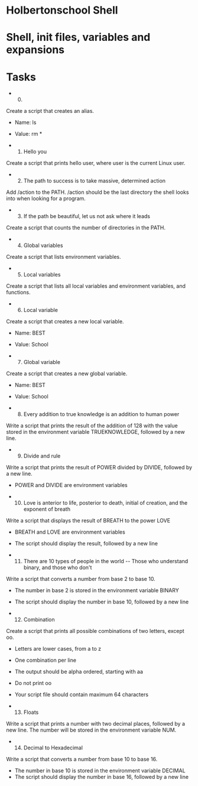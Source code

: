 # Holbertonschool Shell

# Shell, init files, variables and expansions

# Tasks

* 0. <o>

Create a script that creates an alias.

* Name: ls
* Value: rm *

* 1. Hello you

Create a script that prints hello user, where user is the current Linux user.

* 2. The path to success is to take massive, determined action

Add /action to the PATH. /action should be the last directory the shell looks into when looking for a program.

* 3. If the path be beautiful, let us not ask where it leads

Create a script that counts the number of directories in the PATH.

* 4. Global variables

Create a script that lists environment variables.

* 5. Local variables

Create a script that lists all local variables and environment variables, and functions.

* 6. Local variable

Create a script that creates a new local variable.

* Name: BEST
* Value: School

* 7. Global variable

Create a script that creates a new global variable.

* Name: BEST
* Value: School

* 8. Every addition to true knowledge is an addition to human power

Write a script that prints the result of the addition of 128 with the value stored in the environment variable TRUEKNOWLEDGE, followed by a new line.

* 9. Divide and rule

Write a script that prints the result of POWER divided by DIVIDE, followed by a new line.

* POWER and DIVIDE are environment variables

* 10. Love is anterior to life, posterior to death, initial of creation, and the exponent of breath

Write a script that displays the result of BREATH to the power LOVE

* BREATH and LOVE are environment variables
* The script should display the result, followed by a new line

* 11. There are 10 types of people in the world -- Those who understand binary, and those who don't

Write a script that converts a number from base 2 to base 10.

* The number in base 2 is stored in the environment variable BINARY
* The script should display the number in base 10, followed by a new line

* 12. Combination

Create a script that prints all possible combinations of two letters, except oo.

* Letters are lower cases, from a to z
* One combination per line
* The output should be alpha ordered, starting with aa
* Do not print oo
* Your script file should contain maximum 64 characters

* 13. Floats

Write a script that prints a number with two decimal places, followed by a new line.
The number will be stored in the environment variable NUM.

* 14. Decimal to Hexadecimal

Write a script that converts a number from base 10 to base 16.

* The number in base 10 is stored in the environment variable DECIMAL
* The script should display the number in base 16, followed by a new line
